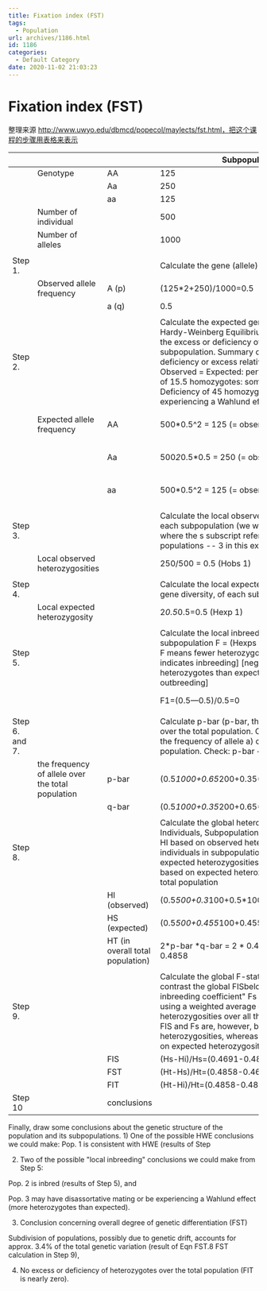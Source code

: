```yaml
---
title: Fixation index (FST)
tags:
  - Population
url: archives/1186.html
id: 1186
categories:
  - Default Category
date: 2020-11-02 21:03:23
---
```


# Fixation index (FST)

整理来源 http://www.uwyo.edu/dbmcd/popecol/maylects/fst.html，把这个课程的步骤用表格来表示

|                |                                                   |                                  | Subpopulation 1                                              | Subpopulation 2                                       | Subpopulation 3                                          | Total |
| -------------- | ------------------------------------------------- | -------------------------------- | ------------------------------------------------------------ | ----------------------------------------------------- | -------------------------------------------------------- | ----- |
|                | Genotype                                          | AA                               | 125                                                          | 50                                                    | 100                                                      |       |
|                |                                                   | Aa                               | 250                                                          | 30                                                    | 500                                                      |       |
|                |                                                   | aa                               | 125                                                          | 20                                                    | 400                                                      |       |
|                | Number of individual                              |                                  | 500                                                          | 100                                                   | 1000                                                     | 1600  |
|                | Number of alleles                                 |                                  | 1000                                                         | 200                                                   | 2000                                                     | 3200  |
|                |                                                   |                                  |                                                              |                                                       |                                                          |       |
| Step 1.        |                                                   |                                  | Calculate the gene   (allele) frequencies                    |                                                       |                                                          |       |
|                | Observed allele frequency                         | A (p)                            | (125*2+250)/1000=0.5                                         | (50*2+30)/200=0.65                                    | (2*100+500)/2000=0.35                                    |       |
|                |                                                   | a (q)                            | 0.5                                                          | 0.35                                                  | 0.65                                                     |       |
|                |                                                   |                                  |                                                              |                                                       |                                                          |       |
| Step 2.        |                                                   |                                  | Calculate the expected   genotypic counts under Hardy-Weinberg Equilibrium, and then calculate the   excess or deficiency of homozygotes in each subpopulation.      Summary of homozygote deficiency or excess relative to HWE:          Pop. 1.  Observed = Expected: perfect fit          Pop. 2.  Excess of 15.5 homozygotes: some inbreeding          Pop. 3.  Deficiency of 45 homozygotes: outbred or   experiencing a Wahlund effect (isolate breaking). |                                                       |                                                          |       |
|                | Expected allele frequency                         | AA                               | 500*0.5^2 = 125 (= observed)                                 | 100*0.65^2 = 42.25 (observed has excess of 7.75)      | 1,000*0.35^2 = 122.5   (observed has deficiency of 22.5) |       |
|                |                                                   | Aa                               | 500*2*0.5*0.5 = 250  (=   observed)                          | 100*2*0.65*0.35 = 45.5 (observed has deficit of 15.5) | 1,000*2*0.65*0.35 = 455   (observed has excess of 45)    |       |
|                |                                                   | aa                               | 500*0.5^2 = 125 (= observed)                                 | 100*0.35^2 = 12.25 (observed has excess of 7.75)      | 1,000*0.35^2 = 422.5   (observed has deficiency of 22.5) |       |
|                |                                                   |                                  |                                                              |                                                       |                                                          |       |
| Step 3.        |                                                   |                                  | Calculate the local   observed heterozygosities of each subpopulation (we will call them Hobs s,   where the s subscript refers to the sth of n populations -- 3 in this   example). |                                                       |                                                          |       |
|                | Local observed   heterozygosities                 |                                  | 250/500 = 0.5 (Hobs 1)                                       | 30/100 = 0.3 (Hobs 2)                                 | 500/1000 = 0.5(Hobs 3)                                   |       |
|                |                                                   |                                  |                                                              |                                                       |                                                          |       |
| Step 4.        |                                                   |                                  | Calculate the local   expected heterozygosity, or gene diversity, of each subpopulation       Hexp = 2pq |                                                       |                                                          |       |
|                | Local expected   heterozygosity                   |                                  | 2*0.5*0.5=0.5 (Hexp 1)                                       | 2*0.65*3.5=0.455 (Hexp 2)                             | 2*0.35*0.65=0.455 (Hexp 2)                               |       |
|                |                                                   |                                  |                                                              |                                                       |                                                          |       |
| Step 5.        |                                                   |                                  | Calculate the local   inbreeding coefficient of each subpopulation      F = (Hexps -Hobs)/Hexp      [positive F means fewer heterozygotes than expected indicates   inbreeding]       [negative F means more heterozygotes   than expected means excess outbreeding] |                                                       |                                                          |       |
|                |                                                   |                                  | F1=(0.5—0.5)/0.5=0                                           | F2=(0.455—0.3)/0.455=0.341                            | F3=(0.455—0.5)/0.455=-0.099                              |       |
|                |                                                   |                                  |                                                              |                                                       |                                                          |       |
| Step 6. and 7. |                                                   |                                  | Calculate p-bar   (p-bar, the frequency of allele A) over the total population.      Calculate q-bar (q-bar, the frequency of allele a) over the total   population.      Check: p-bar + q-bar =  1.0 |                                                       |                                                          |       |
|                | the frequency of allele over the total population | p-bar                            | (0.5*1000+0.65*200+0.35*2000)/3200=0.4156                    |                                                       |                                                          |       |
|                |                                                   | q-bar                            | (0.5*1000+0.35*200+0.65*2000)/3200=0.5844                    |                                                       |                                                          |       |
|                |                                                   |                                  |                                                              |                                                       |                                                          |       |
| Step 8.        |                                                   |                                  | Calculate the global   heterozygosity indices (over Individuals, Subpopulations and Total   population)      HI based on observed heterozygosities in individuals in subpopulations         HS based on expected heterozygosities in subpopulations      HT based on expected heterozygosities for overall total population |                                                       |                                                          |       |
|                |                                                   | HI (observed)                    | (0.5*500+0.3*100+0.5*1000)/1600=0.4875                       |                                                       |                                                          |       |
|                |                                                   | HS (expected)                    | (0.5*500+0.455*100+0.455*1000)/1600=0.4691                   |                                                       |                                                          |       |
|                |                                                   | HT (in overall total population) | 2*p-bar *q-bar     = 2 * 0.4156 * 0.5844  = 0.4858           |                                                       |                                                          |       |
|                |                                                   |                                  |                                                              |                                                       |                                                          |       |
| Step 9.        |                                                   |                                  | Calculate the global   F-statistics      Compare and contrast the global FISbelow with the "local inbreeding   coefficient" Fs of Step 5.      Here we are using a weighted average of the individual heterozygosities   over all the subpopulations.      Both FIS and  Fs are, however, based   on the observed heterozygosities,              whereas FST and FIT are based   on expected heterozygosities. |                                                       |                                                          |       |
|                |                                                   | FIS                              | (Hs-Hi)/Hs=(0.4691-0.4875)/0.4691=-0.0393                    |                                                       |                                                          |       |
|                |                                                   | FST                              | (Ht-Hs)/Ht=(0.4858-0.4691)/0.4858=-0.0344                    |                                                       |                                                          |       |
|                |                                                   | FIT                              | (Ht-Hi)/Ht=(0.4858-0.4875)/0.4858=-0.0036                    |                                                       |                                                          |       |
| Step 10        |                                                   | conclusions                      |                                                              |                                                       |                                                          |       |

Finally, draw some   conclusions about the genetic structure of the population and its   subpopulations.      1)  One of the possible HWE   conclusions we could make:      Pop. 1 is consistent with HWE (results of Step 

2) Two of the possible "local   inbreeding" conclusions we could make from Step 5:      

Pop. 2 is inbred (results of Step 5), and    

 Pop. 3 may have disassortative mating or be experiencing a Wahlund effect   (more heterozygotes than expected).      

3)  Conclusion concerning overall   degree of genetic differentiation (FST)      

Subdivision of populations, possibly due to genetic drift, accounts for approx. 3.4% of the total genetic variation (result of Eqn FST.8 FST   calculation in Step 9),      

4)  No excess or deficiency of   heterozygotes over the total population (FIT    is nearly zero).